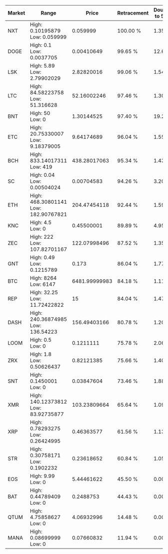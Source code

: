 | Market | Range | Price| Retracement | Doubles to 50% |
| --- | --- | --- | --- | --- |
| NXT | High: 0.10195879<br />Low: 0.059999 | 0.059999 | 100.00 % | 1.35 |
| DOGE | High: 0.1<br />Low: 0.0037705 | 0.00410649 | 99.65 % | 12.63 |
| LSK | High: 5.89<br />Low: 2.79902029 | 2.82820016 | 99.06 % | 1.54 |
| LTC | High: 84.58223758<br />Low: 51.316628 | 52.16002246 | 97.46 % | 1.30 |
| BNT | High: 50<br />Low: 0 | 1.30144525 | 97.40 % | 19.21 |
| ETC | High: 20.75330007<br />Low: 9.18379005 | 9.64174689 | 96.04 % | 1.55 |
| BCH | High: 833.14017311<br />Low: 419 | 438.28017063 | 95.34 % | 1.43 |
| SC | High: 0.04<br />Low: 0.00504024 | 0.00704583 | 94.26 % | 3.20 |
| ETH | High: 468.30801141<br />Low: 182.90767821 | 204.47454118 | 92.44 % | 1.59 |
| KNC | High: 4.5<br />Low: 0 | 0.45500001 | 89.89 % | 4.95 |
| ZEC | High: 222<br />Low: 107.82701167 | 122.07998496 | 87.52 % | 1.35 |
| GNT | High: 0.49<br />Low: 0.1215789 | 0.173 | 86.04 % | 1.77 |
| BTC | High: 8264<br />Low: 6147 | 6481.99999983 | 84.18 % | 1.11 |
| REP | High: 32.25<br />Low: 11.72422822 | 15 | 84.04 % | 1.47 |
| DASH | High: 240.36874985<br />Low: 136.54223 | 156.49403166 | 80.78 % | 1.20 |
| LOOM | High: 0.5<br />Low: 0 | 0.1211111 | 75.78 % | 2.06 |
| ZRX | High: 1.8<br />Low: 0.50626437 | 0.82121385 | 75.66 % | 1.40 |
| SNT | High: 0.1450001<br />Low: 0 | 0.03847604 | 73.46 % | 1.88 |
| XMR | High: 140.12373812<br />Low: 83.92735877 | 103.23809664 | 65.64 % | 1.09 |
| XRP | High: 0.78293275<br />Low: 0.26424995 | 0.46363577 | 61.56 % | 1.13 |
| STR | High: 0.30758171<br />Low: 0.1902232 | 0.23618652 | 60.84 % | 1.05 |
| EOS | High: 9.99<br />Low: 0 | 5.44461622 | 45.50 % | 0.00 |
| BAT | High: 0.44789409<br />Low: 0 | 0.2488753 | 44.43 % | 0.00 |
| QTUM | High: 4.75858627<br />Low: 0 | 4.06932996 | 14.48 % | 0.00 |
| MANA | High: 0.08699999<br />Low: 0 | 0.07660832 | 11.94 % | 0.00 |
